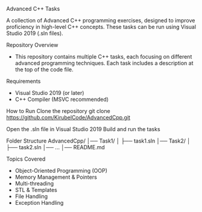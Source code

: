 Advanced C++ Tasks

A collection of Advanced C++ programming exercises, designed to improve proficiency in high-level C++ concepts. These tasks can be run using Visual Studio 2019 (.sln files).

Repository Overview
  - This repository contains multiple C++ tasks, each focusing on different advanced programming techniques. Each task includes a description at the top of the code file.

Requirements
  - Visual Studio 2019 (or later)
  - C++ Compiler (MSVC recommended)

How to Run
Clone the repository
git clone https://github.com/KirubelCode/AdvancedCpp.git

Open the .sln file in Visual Studio 2019
Build and run the tasks

Folder Structure
AdvancedCpp/
│── Task1/
│   ├── task1.sln
│── Task2/
│   ├── task2.sln
│── ...
│── README.md

Topics Covered
  - Object-Oriented Programming (OOP)
  -  Memory Management & Pointers
  - Multi-threading
  - STL & Templates
  - File Handling
  - Exception Handling









